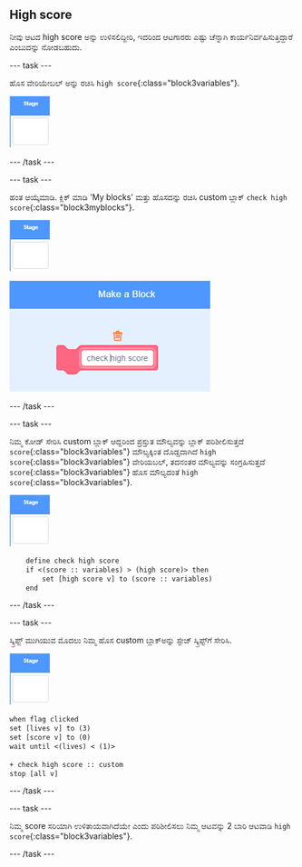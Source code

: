 ## High score

ನೀವು ಆಟದ high score ಅನ್ನು ಉಳಿಸಲಿದ್ದೀರಿ, ಇದರಿಂದ ಆಟಗಾರರು ಎಷ್ಟು ಚೆನ್ನಾಗಿ ಕಾರ್ಯನಿರ್ವಹಿಸುತ್ತಿದ್ದಾರೆ ಎಂಬುದನ್ನು ನೋಡಬಹುದು.

\--- task \---

ಹೊಸ ವೇರಿಯೇಬಲ್ ಅನ್ನು ರಚಿಸಿ `high score`{:class="block3variables"}.

![ಹಂತ(Stage) sprite](images/stage-sprite.png)

\--- /task \---

\--- task \---

ಹಂತ ಆಯ್ಕೆಮಾಡಿ. ಕ್ಲಿಕ್ ಮಾಡಿ 'My blocks' ಮತ್ತು ಹೊಸದನ್ನು ರಚಿಸಿ custom ಬ್ಲಾಕ್ `check high score`{:class="block3myblocks"}.

![ಹಂತ sprite](images/stage-sprite.png)

![screenshot](images/dots-custom-1.png)

\--- /task \---

\--- task \---

ನಿಮ್ಮ ಕೋಡ್ ಸೇರಿಸಿ custom ಬ್ಲಾಕ್ ಆದ್ದರಿಂದ ಪ್ರಸ್ತುತ ಮೌಲ್ಯವನ್ನು ಬ್ಲಾಕ್ ಪರಿಶೀಲಿಸುತ್ತದೆ `score`{:class="block3variables"} ಮೌಲ್ಯಕ್ಕಿಂತ ದೊಡ್ಡದಾಗಿದೆ `high score`{:class="block3variables"} ವೇರಿಯಬಲ್, ತದನಂತರ ಮೌಲ್ಯವನ್ನು ಸಂಗ್ರಹಿಸುತ್ತದೆ `score`{:class="block3variables"} ಹೊಸ ಮೌಲ್ಯದಂತೆ `high score`{:class="block3variables"}.

![ಹಂತ sprite](images/stage-sprite.png)

```blocks3
    define check high score
    if <(score :: variables) > (high score)> then
        set [high score v] to (score :: variables)
    end
```

\--- /task \---

\--- task \---

ಸ್ಕ್ರಿಪ್ಟ್ ಮುಗಿಯುವ ಮೊದಲು ನಿಮ್ಮ ಹೊಸ custom ಬ್ಲಾಕ್ಅನ್ನು ಸ್ಟೇಜ್ ಸ್ಕ್ರಿಪ್ಟ್‌ಗೆ ಸೇರಿಸಿ.

![ಹಂತ sprite](images/stage-sprite.png)

```blocks3
when flag clicked
set [lives v] to (3)
set [score v] to (0)
wait until <(lives) < (1)>

+ check high score :: custom
stop [all v]
```

\--- /task \---

\--- task \---

ನಿಮ್ಮ score ಸರಿಯಾಗಿ ಉಳಿತಾಯವಾಗಿದೆಯೇ ಎಂದು ಪರಿಶೀಲಿಸಲು ನಿಮ್ಮ ಆಟವನ್ನು 2 ಬಾರಿ ಆಟವಾಡಿ `high score`{:class="block3variables"}.

\--- /task \---